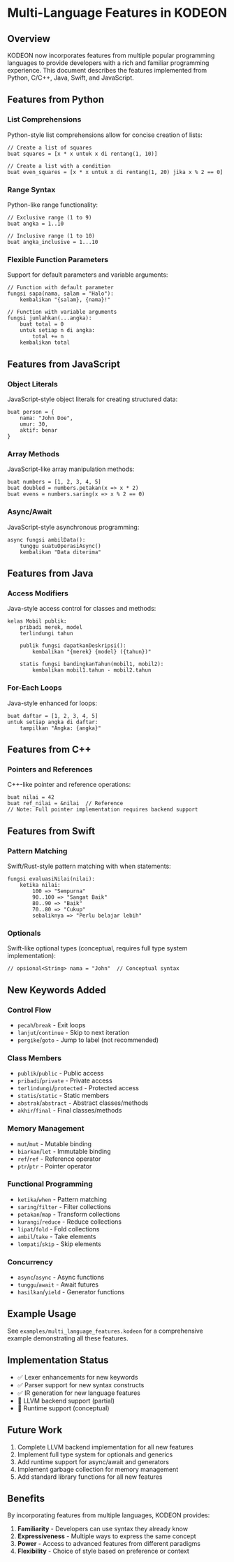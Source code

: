 # Multi-Language Features in KODEON

## Overview

KODEON now incorporates features from multiple popular programming languages to provide developers with a rich and familiar programming experience. This document describes the features implemented from Python, C/C++, Java, Swift, and JavaScript.

## Features from Python

### List Comprehensions

Python-style list comprehensions allow for concise creation of lists:

```kodeon
// Create a list of squares
buat squares = [x * x untuk x di rentang(1, 10)]

// Create a list with a condition
buat even_squares = [x * x untuk x di rentang(1, 20) jika x % 2 == 0]
```

### Range Syntax

Python-like range functionality:

```kodeon
// Exclusive range (1 to 9)
buat angka = 1..10

// Inclusive range (1 to 10)
buat angka_inclusive = 1...10
```

### Flexible Function Parameters

Support for default parameters and variable arguments:

```kodeon
// Function with default parameter
fungsi sapa(nama, salam = "Halo"):
    kembalikan "{salam}, {nama}!"

// Function with variable arguments
fungsi jumlahkan(...angka):
    buat total = 0
    untuk setiap n di angka:
        total += n
    kembalikan total
```

## Features from JavaScript

### Object Literals

JavaScript-style object literals for creating structured data:

```kodeon
buat person = {
    nama: "John Doe",
    umur: 30,
    aktif: benar
}
```

### Array Methods

JavaScript-like array manipulation methods:

```kodeon
buat numbers = [1, 2, 3, 4, 5]
buat doubled = numbers.petakan(x => x * 2)
buat evens = numbers.saring(x => x % 2 == 0)
```

### Async/Await

JavaScript-style asynchronous programming:

```kodeon
async fungsi ambilData():
    tunggu suatuOperasiAsync()
    kembalikan "Data diterima"
```

## Features from Java

### Access Modifiers

Java-style access control for classes and methods:

```kodeon
kelas Mobil publik:
    pribadi merek, model
    terlindungi tahun

    publik fungsi dapatkanDeskripsi():
        kembalikan "{merek} {model} ({tahun})"

    statis fungsi bandingkanTahun(mobil1, mobil2):
        kembalikan mobil1.tahun - mobil2.tahun
```

### For-Each Loops

Java-style enhanced for loops:

```kodeon
buat daftar = [1, 2, 3, 4, 5]
untuk setiap angka di daftar:
    tampilkan "Angka: {angka}"
```

## Features from C++

### Pointers and References

C++-like pointer and reference operations:

```kodeon
buat nilai = 42
buat ref_nilai = &nilai  // Reference
// Note: Full pointer implementation requires backend support
```

## Features from Swift

### Pattern Matching

Swift/Rust-style pattern matching with when statements:

```kodeon
fungsi evaluasiNilai(nilai):
    ketika nilai:
        100 => "Sempurna"
        90..100 => "Sangat Baik"
        80..90 => "Baik"
        70..80 => "Cukup"
        sebaliknya => "Perlu belajar lebih"
```

### Optionals

Swift-like optional types (conceptual, requires full type system implementation):

```kodeon
// opsional<String> nama = "John"  // Conceptual syntax
```

## New Keywords Added

### Control Flow

- `pecah`/`break` - Exit loops
- `lanjut`/`continue` - Skip to next iteration
- `pergike`/`goto` - Jump to label (not recommended)

### Class Members

- `publik`/`public` - Public access
- `pribadi`/`private` - Private access
- `terlindungi`/`protected` - Protected access
- `statis`/`static` - Static members
- `abstrak`/`abstract` - Abstract classes/methods
- `akhir`/`final` - Final classes/methods

### Memory Management

- `mut`/`mut` - Mutable binding
- `biarkan`/`let` - Immutable binding
- `ref`/`ref` - Reference operator
- `ptr`/`ptr` - Pointer operator

### Functional Programming

- `ketika`/`when` - Pattern matching
- `saring`/`filter` - Filter collections
- `petakan`/`map` - Transform collections
- `kurangi`/`reduce` - Reduce collections
- `lipat`/`fold` - Fold collections
- `ambil`/`take` - Take elements
- `lompati`/`skip` - Skip elements

### Concurrency

- `async`/`async` - Async functions
- `tunggu`/`await` - Await futures
- `hasilkan`/`yield` - Generator functions

## Example Usage

See `examples/multi_language_features.kodeon` for a comprehensive example demonstrating all these features.

## Implementation Status

- ✅ Lexer enhancements for new keywords
- ✅ Parser support for new syntax constructs
- ✅ IR generation for new language features
- 🔄 LLVM backend support (partial)
- 🔄 Runtime support (conceptual)

## Future Work

1. Complete LLVM backend implementation for all new features
2. Implement full type system for optionals and generics
3. Add runtime support for async/await and generators
4. Implement garbage collection for memory management
5. Add standard library functions for all new features

## Benefits

By incorporating features from multiple languages, KODEON provides:

1. **Familiarity** - Developers can use syntax they already know
2. **Expressiveness** - Multiple ways to express the same concept
3. **Power** - Access to advanced features from different paradigms
4. **Flexibility** - Choice of style based on preference or context
